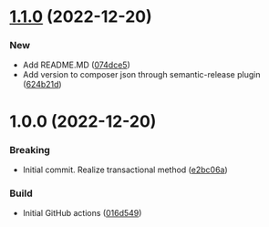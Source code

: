# [1.1.0](https://github.com/nstwfdev/mysql-connection/compare/v1.0.0...v1.1.0) (2022-12-20)


### New

* Add README.MD ([074dce5](https://github.com/nstwfdev/mysql-connection/commit/074dce5b98cba857c67e33864227fc82f15bd890))
* Add version to composer json through semantic-release plugin ([624b21d](https://github.com/nstwfdev/mysql-connection/commit/624b21db5ad57de1947f17527aac3c4c3537ec09))

# 1.0.0 (2022-12-20)


### Breaking

* Initial commit. Realize transactional method ([e2bc06a](https://github.com/nstwfdev/mysql-connection/commit/e2bc06a002b89e5722fca09d27eceb7c468d72f0))

### Build

* Initial GitHub actions ([016d549](https://github.com/nstwfdev/mysql-connection/commit/016d549113f1d8cd3f09832f72fb57acf12932c9))
